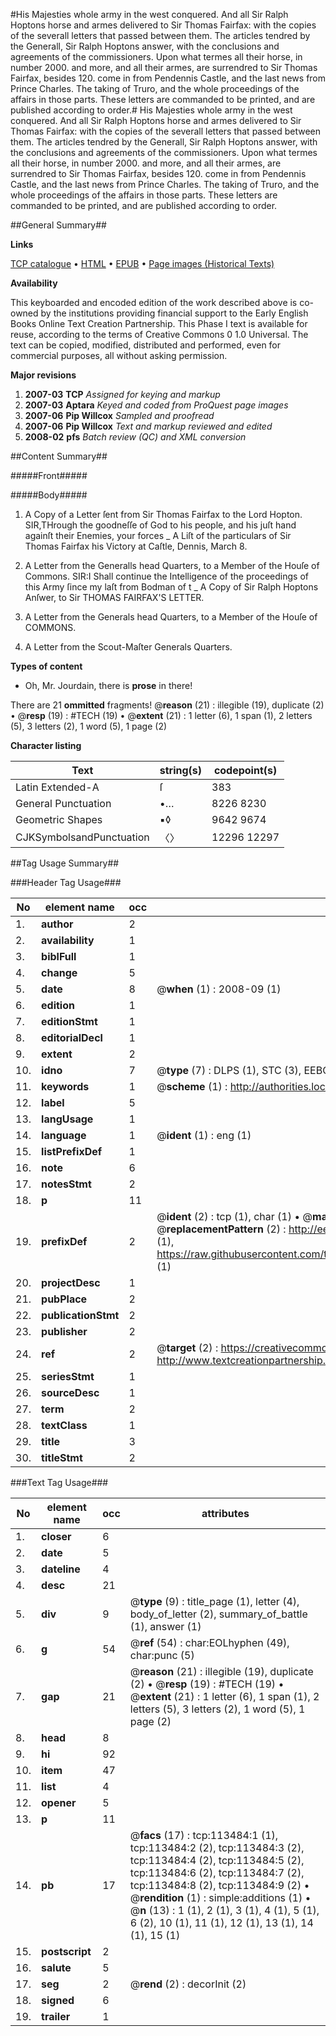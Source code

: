 #His Majesties whole army in the west conquered. And all Sir Ralph Hoptons horse and armes delivered to Sir Thomas Fairfax: with the copies of the severall letters that passed between them. The articles tendred by the Generall, Sir Ralph Hoptons answer, with the conclusions and agreements of the commissioners. Upon what termes all their horse, in number 2000. and more, and all their armes, are surrendred to Sir Thomas Fairfax, besides 120. come in from Pendennis Castle, and the last news from Prince Charles. The taking of Truro, and the whole proceedings of the affairs in those parts. These letters are commanded to be printed, and are published according to order.#
His Majesties whole army in the west conquered. And all Sir Ralph Hoptons horse and armes delivered to Sir Thomas Fairfax: with the copies of the severall letters that passed between them. The articles tendred by the Generall, Sir Ralph Hoptons answer, with the conclusions and agreements of the commissioners. Upon what termes all their horse, in number 2000. and more, and all their armes, are surrendred to Sir Thomas Fairfax, besides 120. come in from Pendennis Castle, and the last news from Prince Charles. The taking of Truro, and the whole proceedings of the affairs in those parts. These letters are commanded to be printed, and are published according to order.

##General Summary##

**Links**

[TCP catalogue](http://www.ota.ox.ac.uk/tcp/)  • 
[HTML](http://tei.it.ox.ac.uk/tcp/Texts-HTML/free/A84/A84736.html)  • 
[EPUB](http://tei.it.ox.ac.uk/tcp/Texts-EPUB/free/A84/A84736.epub) • 
[Page images (Historical Texts)](https://data.historicaltexts.jisc.ac.uk/view?pubId=eebo-99861351e&pageId=eebo-99861351e-113484-1)

**Availability**

This keyboarded and encoded edition of the
	       work described above is co-owned by the institutions
	       providing financial support to the Early English Books
	       Online Text Creation Partnership. This Phase I text is
	       available for reuse, according to the terms of Creative
	       Commons 0 1.0 Universal. The text can be copied,
	       modified, distributed and performed, even for
	       commercial purposes, all without asking permission.

**Major revisions**

1. __2007-03__ __TCP__ *Assigned for keying and markup*
1. __2007-03__ __Aptara__ *Keyed and coded from ProQuest page images*
1. __2007-06__ __Pip Willcox__ *Sampled and proofread*
1. __2007-06__ __Pip Willcox__ *Text and markup reviewed and edited*
1. __2008-02__ __pfs__ *Batch review (QC) and XML conversion*

##Content Summary##

#####Front#####

#####Body#####

1. A Copy of a Letter ſent from Sir Thomas
Fairfax to the Lord Hopton.
SIR,THrough the goodneſſe of God to his
people, and his juſt hand againſt
their Enemies, your forces
    _ A Liſt of the particulars of Sir Thomas Fairfax his Victory
at Caſtle, Dennis, March 8.

1. A Letter from the Generalls head
Quarters, to a Member of the
Houſe of Commons.
SIR:I Shall continue the Intelligence of
the proceedings of this Army ſince
my laſt from Bodman of t
    _ A Copy of Sir Ralph Hoptons Anſwer,
to Sir THOMAS FAIRFAX'S
LETTER.

1. A Letter from the Generals head
Quarters, to a Member of the Houſe of
COMMONS.

1. A Letter from the Scout-Maſter
Generals Quarters.

**Types of content**

  * Oh, Mr. Jourdain, there is **prose** in there!

There are 21 **ommitted** fragments! 
 @__reason__ (21) : illegible (19), duplicate (2)  •  @__resp__ (19) : #TECH (19)  •  @__extent__ (21) : 1 letter (6), 1 span (1), 2 letters (5), 3 letters (2), 1 word (5), 1 page (2)

**Character listing**


|Text|string(s)|codepoint(s)|
|---|---|---|
|Latin Extended-A|ſ|383|
|General Punctuation|•…|8226 8230|
|Geometric Shapes|▪◊|9642 9674|
|CJKSymbolsandPunctuation|〈〉|12296 12297|

##Tag Usage Summary##

###Header Tag Usage###

|No|element name|occ|attributes|
|---|---|---|---|
|1.|__author__|2||
|2.|__availability__|1||
|3.|__biblFull__|1||
|4.|__change__|5||
|5.|__date__|8| @__when__ (1) : 2008-09 (1)|
|6.|__edition__|1||
|7.|__editionStmt__|1||
|8.|__editorialDecl__|1||
|9.|__extent__|2||
|10.|__idno__|7| @__type__ (7) : DLPS (1), STC (3), EEBO-CITATION (1), PROQUEST (1), VID (1)|
|11.|__keywords__|1| @__scheme__ (1) : http://authorities.loc.gov/ (1)|
|12.|__label__|5||
|13.|__langUsage__|1||
|14.|__language__|1| @__ident__ (1) : eng (1)|
|15.|__listPrefixDef__|1||
|16.|__note__|6||
|17.|__notesStmt__|2||
|18.|__p__|11||
|19.|__prefixDef__|2| @__ident__ (2) : tcp (1), char (1)  •  @__matchPattern__ (2) : ([0-9\-]+):([0-9IVX]+) (1), (.+) (1)  •  @__replacementPattern__ (2) : http://eebo.chadwyck.com/downloadtiff?vid=$1&page=$2 (1), https://raw.githubusercontent.com/textcreationpartnership/Texts/master/tcpchars.xml#$1 (1)|
|20.|__projectDesc__|1||
|21.|__pubPlace__|2||
|22.|__publicationStmt__|2||
|23.|__publisher__|2||
|24.|__ref__|2| @__target__ (2) : https://creativecommons.org/publicdomain/zero/1.0/ (1), http://www.textcreationpartnership.org/docs/. (1)|
|25.|__seriesStmt__|1||
|26.|__sourceDesc__|1||
|27.|__term__|2||
|28.|__textClass__|1||
|29.|__title__|3||
|30.|__titleStmt__|2||


###Text Tag Usage###

|No|element name|occ|attributes|
|---|---|---|---|
|1.|__closer__|6||
|2.|__date__|5||
|3.|__dateline__|4||
|4.|__desc__|21||
|5.|__div__|9| @__type__ (9) : title_page (1), letter (4), body_of_letter (2), summary_of_battle (1), answer (1)|
|6.|__g__|54| @__ref__ (54) : char:EOLhyphen (49), char:punc (5)|
|7.|__gap__|21| @__reason__ (21) : illegible (19), duplicate (2)  •  @__resp__ (19) : #TECH (19)  •  @__extent__ (21) : 1 letter (6), 1 span (1), 2 letters (5), 3 letters (2), 1 word (5), 1 page (2)|
|8.|__head__|8||
|9.|__hi__|92||
|10.|__item__|47||
|11.|__list__|4||
|12.|__opener__|5||
|13.|__p__|11||
|14.|__pb__|17| @__facs__ (17) : tcp:113484:1 (1), tcp:113484:2 (2), tcp:113484:3 (2), tcp:113484:4 (2), tcp:113484:5 (2), tcp:113484:6 (2), tcp:113484:7 (2), tcp:113484:8 (2), tcp:113484:9 (2)  •  @__rendition__ (1) : simple:additions (1)  •  @__n__ (13) : 1 (1), 2 (1), 3 (1), 4 (1), 5 (1), 6 (2), 10 (1), 11 (1), 12 (1), 13 (1), 14 (1), 15 (1)|
|15.|__postscript__|2||
|16.|__salute__|5||
|17.|__seg__|2| @__rend__ (2) : decorInit (2)|
|18.|__signed__|6||
|19.|__trailer__|1||
